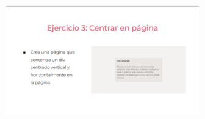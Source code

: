![](https://github.com/SamuelESuarezE/practicaModeladoEnCaja/blob/ejercicio_3/storage/img/ejercicio3.png)
